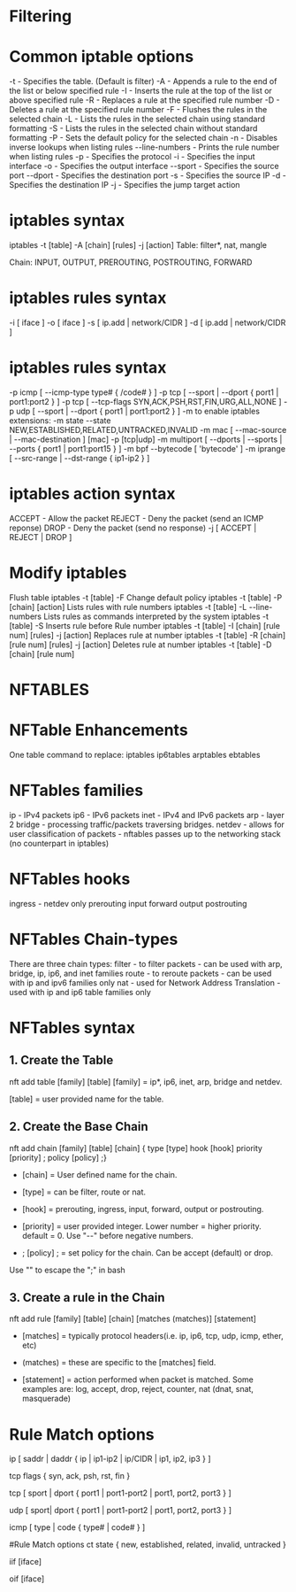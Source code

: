 # Filtering

# Common iptable options
-t - Specifies the table. (Default is filter)
-A - Appends a rule to the end of the list or below specified rule
-I - Inserts the rule at the top of the list or above specified rule
-R - Replaces a rule at the specified rule number
-D - Deletes a rule at the specified rule number
-F - Flushes the rules in the selected chain
-L - Lists the rules in the selected chain using standard formatting
-S - Lists the rules in the selected chain without standard formatting
-P - Sets the default policy for the selected chain
-n - Disables inverse lookups when listing rules
--line-numbers - Prints the rule number when listing rules
-p - Specifies the protocol
-i - Specifies the input interface
-o - Specifies the output interface
--sport - Specifies the source port
--dport - Specifies the destination port
-s - Specifies the source IP
-d - Specifies the destination IP
-j - Specifies the jump target action


# iptables syntax
iptables -t [table] -A [chain] [rules] -j [action]
Table: filter*, nat, mangle

Chain: INPUT, OUTPUT, PREROUTING, POSTROUTING, FORWARD


# iptables rules syntax
-i [ iface ]
-o [ iface ]
-s [ ip.add | network/CIDR ]
-d [ ip.add | network/CIDR ]

# iptables rules syntax
-p icmp [ --icmp-type type# { /code# } ]
-p tcp [ --sport | --dport { port1 |  port1:port2 } ]
-p tcp [ --tcp-flags SYN,ACK,PSH,RST,FIN,URG,ALL,NONE ]
-p udp [ --sport | --dport { port1 | port1:port2 } ]
-m to enable iptables extensions:
-m state --state NEW,ESTABLISHED,RELATED,UNTRACKED,INVALID
-m mac [ --mac-source | --mac-destination ] [mac]
-p [tcp|udp] -m multiport [ --dports | --sports | --ports { port1 | port1:port15 } ]
-m bpf --bytecode [ 'bytecode' ]
-m iprange [ --src-range | --dst-range { ip1-ip2 } ]

# iptables action syntax
ACCEPT - Allow the packet
REJECT - Deny the packet (send an ICMP reponse)
DROP - Deny the packet (send no response)
-j [ ACCEPT | REJECT | DROP ]

# Modify iptables
Flush table
iptables -t [table] -F
Change default policy
iptables -t [table] -P [chain] [action]
Lists rules with rule numbers
iptables -t [table] -L --line-numbers
Lists rules as commands interpreted by the system
iptables -t [table] -S
Inserts rule before Rule number
iptables -t [table] -I [chain] [rule num] [rules] -j [action]
Replaces rule at number
iptables -t [table] -R [chain] [rule num] [rules] -j [action]
Deletes rule at number
iptables -t [table] -D [chain] [rule num]


# NFTABLES

# NFTable Enhancements
One table command to replace:
iptables
ip6tables
arptables
ebtables

# NFTables families
ip - IPv4 packets
ip6 - IPv6 packets
inet - IPv4 and IPv6 packets
arp - layer 2
bridge - processing traffic/packets traversing bridges.
netdev - allows for user classification of packets - nftables passes up to the networking stack (no counterpart in iptables)

# NFTables hooks
ingress - netdev only
prerouting
input
forward
output
postrouting

# NFTables Chain-types
There are three chain types:
filter - to filter packets - can be used with arp, bridge, ip, ip6, and inet families
route - to reroute packets - can be used with ip and ipv6 families only
nat - used for Network Address Translation - used with ip and ip6 table families only

# NFTables syntax
## 1. Create the Table
nft add table [family] [table]
[family] = ip*, ip6, inet, arp, bridge and netdev.

[table] = user provided name for the table.

## 2. Create the Base Chain
nft add chain [family] [table] [chain] { type [type] hook [hook]
    priority [priority] \; policy [policy] \;}
* [chain] = User defined name for the chain.

* [type] =  can be filter, route or nat.

* [hook] = prerouting, ingress, input, forward, output or
         postrouting.

* [priority] = user provided integer. Lower number = higher
             priority. default = 0. Use "--" before
             negative numbers.

* ; [policy] ; = set policy for the chain. Can be
              accept (default) or drop.

 Use "\" to escape the ";" in bash

## 3. Create a rule in the Chain
nft add rule [family] [table] [chain] [matches (matches)] [statement]
* [matches] = typically protocol headers(i.e. ip, ip6, tcp,
            udp, icmp, ether, etc)

* (matches) = these are specific to the [matches] field.

* [statement] = action performed when packet is matched. Some
              examples are: log, accept, drop, reject,
              counter, nat (dnat, snat, masquerade)

# Rule Match options
ip [ saddr | daddr { ip | ip1-ip2 | ip/CIDR | ip1, ip2, ip3 } ]

tcp flags { syn, ack, psh, rst, fin }

tcp [ sport | dport { port1 | port1-port2 | port1, port2, port3 } ]

udp [ sport| dport { port1 | port1-port2 | port1, port2, port3 } ]

icmp [ type | code { type# | code# } ]

#Rule Match options
ct state { new, established, related, invalid, untracked }

iif [iface]

oif [iface]
















